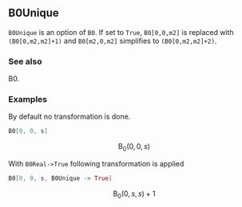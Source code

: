 ##  B0Unique 

`B0Unique` is an option of `B0`. If set to `True`, `B0[0,0,m2]` is replaced with `(B0[0,m2,m2]+1)` and `B0[m2,0,m2]` simplifies to `(B0[0,m2,m2]+2)`.

###  See also 

B0.

###  Examples 

By default no transformation is done.

```mathematica
B0[0, 0, s]
```

$$\text{B}_0(0,0,s)$$

With `B0Real->True` following transformation is applied

```mathematica
B0[0, 0, s, B0Unique -> True]
```

$$\text{B}_0(0,s,s)+1$$